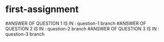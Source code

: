# first-assignment
 
 #ANSWER OF QUESTION 1 IS IN : question-1 branch
 #ANSWER OF QUESTION 2 IS IN : question-2 branch
 #ANSWER OF QUESTION 3 IS IN : question-3 branch
